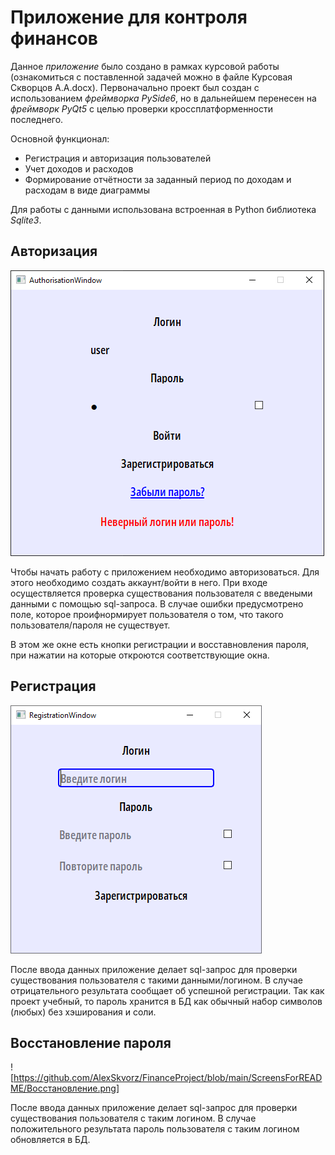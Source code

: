 # **Приложение для контроля финансов**

Данное *приложение* было создано в рамках курсовой работы (ознакомиться с поставленной задачей можно в файле Курсовая Скворцов А.А.docx). Первоначально проект был создан с использованием *фреймворка PySide6*, но в дальнейшем перенесен на *фреймворк PyQt5* с целью проверки кроссплатформенности последнего.

Основной функционал:
+ Регистрация и авторизация пользователей
+ Учет доходов и расходов
+ Формирование отчётности за заданный период по доходам и расходам в виде диаграммы

Для работы с данными использована встроенная в Python библиотека *Sqlite3*.

## **Авторизация**
![](https://github.com/AlexSkvorz/FinanceProject/blob/main/ScreensForREADME/Авторизация_Ошибка.png)

Чтобы начать работу с приложением необходимо авторизоваться. Для этого необходимо создать аккаунт/войти в него. При входе осуществляется проверка существования пользователя с введеными данными с помощью sql-запроса. В случае ошибки предусмотрено поле, которое проифнормирует пользователя о том, что такого пользователя/пароля не существует. 

В этом же окне есть кнопки регистрации и восставновления пароля, при нажатии на которые откроются соответствующие окна. 

## **Регистрация**
![](https://github.com/AlexSkvorz/FinanceProject/blob/main/ScreensForREADME/Регистрация.png)

После ввода данных приложение делает sql-запрос для проверки существования пользователя с такими данными/логином. В случае отрицательного результата сообщает об успешной регистрации. 
Так как проект учебный, то пароль хранится в БД как обычный набор символов (любых) без хэширования и соли. 

## **Восстановление пароля**
![https://github.com/AlexSkvorz/FinanceProject/blob/main/ScreensForREADME/Восстановление.png]

После ввода данных приложение делает sql-запрос для проверки существования пользователя с таким логином. В случае положительного результата пароль пользователя с таким логином обновляется в БД.